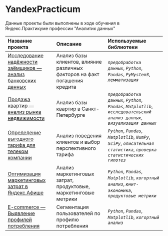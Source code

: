 # YandexPracticum

Данные проекты были выполнены в ходе обучения в Яндекс.Практикуме профессии "Аналитик данных"

| Название проекта | Описание | Используемые библиотеки | 
| :---------------------- | :---------------------- | :---------------------- |
| [Исследование надёжности заёмщиков — анализ банковских данных](Project_1_Bank_Credit) | Анализ базы клиентов, влияние различных факторов на факт погашения кредита| *`предобработка данных`*, *`Python`*, *`Pandas`*, *`PyMystem3`*, *`лемматизация`*|
| [Продажа квартир — анализ рынка недвижимости](Project_2_InternetService_Ad) | Анализ базы квартир в Санкт-Петербурге| *`предобработка данных`*, *`Python`*, *`Pandas`*, *`Matplotlib`*, *`исследовательский анализ данных`*, *`визуализация данных`*|
| [Определение выгодного тарифа для телеком компании](Project_3_Telecom) | Анализ поведения клиентов и выбор перспективного тарифа| *`Python`*, *`Pandas`*, *`Matplotlib`*, *`NumPy`*, *`SciPy`*, *`описательная статистика`*, *`проверка статистических гипотез`*|
| [Оптимизация маркетинговых затрат в Яндекс.Афише](Project_4_Unit_economic) | Анализ маркетинговых затрат, продуктовые, маркетинговые метрики| *`Python`*, *`Pandas`*, *`Matplotlib`*, *`когортный анализ`*, *`юнит-экономика`*, *`продуктовые метрики`*|
| [E-commerce — Выявление профилей потребления](Project_5_E-commerce) | Сегментация пользователей по профилю потребления| *`Python`*, *`Pandas`*, *`Matplotlib`*, *`когортный анализ`*|

